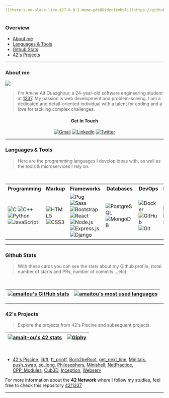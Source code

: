 ```yaml
---
![there-s-no-place-like-127-0-0-1-meme-pds88idzc1kmbbli](https://github.com/amaitou/amaitou/assets/49293816/a748a0ea-4a8e-4646-b9c8-41d072d8b8a0)
---
```


### Overview

- [About me](https://github.com/amaitou#about-me)
- [Languages & Tools](https://github.com/amaitou#languages--tools)
- [Github Stats](https://github.com/amaitou#github-stats)
- [42's Projects](https://github.com/amaitou#42s-projects)

---

### About me

![](https://komarev.com/ghpvc/?username=amaitou&abbreviated=true)

> I'm Amine Ait Ouazghour, a 24-year-old software engineering student at [1337](https://1337.ma/). My passion is web development and problem-solving. I am a dedicated and detail-oriented individual with a talent for coding and a love for tackling complex challenges.

<div align="center">
<h4>Get In Touch</h4>

[![Gmail](https://img.shields.io/badge/Gmail-D14836?style=for-the-badge&logo=gmail&logoColor=white)](mailto:aitouazghouramine@gmail.com)
[![LinkedIn](https://img.shields.io/badge/linkedin-%230077B5.svg?style=for-the-badge&logo=linkedin&logoColor=white)](https://www.linkedin.com/in/amaitou/)
[![Twitter](https://img.shields.io/badge/Twitter-%231DA1F2.svg?style=for-the-badge&logo=Twitter&logoColor=white)](https://twitter.com/amait0u)

</div>

---

### Languages & Tools

> Here are the programming languages I develop ideas with, as well as the tools & microservices I rely on.

<br />

<div align="center">
  <table>
    <tr>
      <th>Programming</th>
      <th>Markup</th>
      <th>Frameworks</th>
      <th>Databases</th>
      <th>DevOps</th>
      <th>Management</th>
      <th>Design</th>
    </tr>
    <tr>
      <td>
        <img src="https://img.shields.io/badge/-C-00599C?style=flat-square&logo=c&logoColor=white" alt="C"/>
        <img src="https://img.shields.io/badge/-C++-00599C?style=flat-square&logo=c%2B%2B&logoColor=white" alt="C++"/>
        <img src="https://img.shields.io/badge/-Python-3776AB?style=flat-square&logo=python&logoColor=white" alt="Python"/>
        <img src="https://img.shields.io/badge/-JavaScript-F7DF1E?style=flat-square&logo=javascript&logoColor=black" alt="JavaScript"/>
      </td>
      <td>
        <img src="https://img.shields.io/badge/-HTML5-E34F26?style=flat-square&logo=html5&logoColor=white" alt="HTML5"/>
        <img src="https://img.shields.io/badge/-CSS3-1572B6?style=flat-square&logo=css3&logoColor=white" alt="CSS3"/>
      </td>
      <td>
        <img src="https://img.shields.io/badge/-Pug-A86454?style=flat-square&logo=pug&logoColor=white" alt="Pug"/>
        <img src="https://img.shields.io/badge/-Sass-CC6699?style=flat-square&logo=sass&logoColor=white" alt="Sass"/> 
        <img src="https://img.shields.io/badge/-Bootstrap-563D7C?style=flat-square&logo=bootstrap&logoColor=white" alt="Bootstrap"/> 
        <img src="https://img.shields.io/badge/-React-61DAFB?style=flat-square&logo=react&logoColor=white" alt="React"/>
        <img src="https://img.shields.io/badge/-Node.js-339933?style=flat-square&logo=node.js&logoColor=white" alt="Node.js"/>
        <img src="https://img.shields.io/badge/-Express.js-000000?style=flat-square&logo=express&logoColor=white" alt="Express.js"/>
        <img src="https://img.shields.io/badge/-Django-092E20?style=flat-square&logo=django&logoColor=white" alt="Django"/>
      </td>
      <td>
        <img src="https://img.shields.io/badge/-PostgreSQL-336791?style=flat-square&logo=postgresql&logoColor=white" alt="PostgreSQL"/>
        <img src="https://img.shields.io/badge/-MongoDB-47A248?style=flat-square&logo=mongodb&logoColor=white" alt="MongoDB"/>
      </td>
      <td>
        <img src="https://img.shields.io/badge/-Docker-2496ED?style=flat-square&logo=docker&logoColor=white" alt="Docker"/>
        <img src="https://img.shields.io/badge/-GitHub-181717?style=flat-square&logo=github&logoColor=white" alt="GitHub"/>
        <img src="https://img.shields.io/badge/-Git-F05032?style=flat-square&logo=git&logoColor=white" alt="Git"/>
      </td>
      <td>
        <img src="https://img.shields.io/badge/-Notion-000000?style=flat-square&logo=notion&logoColor=white" alt="Notion"/>
        <img src="https://img.shields.io/badge/-Google%20Docs-4285F4?style=flat-square&logo=google%20docs&logoColor=white" alt="Google Docs"/>
      </td>
      <td>
        <img src="https://img.shields.io/badge/-Figma-F24E1E?style=flat-square&logo=figma&logoColor=white" alt="Figma"/>
      </td>
    </tr>
  </table>
</div>



---

### Github Stats

> With these cards you can see the stats about my Github profile, (total number of starts and PRs, number of commits ...etc).

<br />

<div align="center">

| [![amaitou's GitHub stats](https://github-readme-stats-git-masterrstaa-rickstaa.vercel.app/api?username=amaitou&count_private=true&show_icons=true&hide=issues&hide_border=true&theme=jolly)](https://github.com/amaitou?tab=repositories) | [![amaitou's most used languages](https://github-readme-stats-git-masterrstaa-rickstaa.vercel.app/api/top-langs/?username=amaitou&layout=compact&hide_border=true&theme=jolly)](https://github.com/amaitou?tab=repositories) |
|:-:|:-:|

</div>

---

### 42's Projects

> Explore the projects from 42's Piscine and subsequent projects.

| [![amait-ou's 42 stats](https://badge.mediaplus.ma/darkblue/amait-ou)](https://github.com/oakoudad/badge42) | [![Giphy](https://media.giphy.com/media/iIqmM5tTjmpOB9mpbn/giphy.gif)](https://giphy.com/gifs/code-web-tasarm-yazlm-iIqmM5tTjmpOB9mpbn) |
|:-:|:-:|


<br />

- [42's Piscine](https://github.com/amaitou/1337/tree/master/Piscine-2022), [libft](https://github.com/amaitou/Libft), [ft_printf](https://github.com/amaitou/ft_printf), [Born2beRoot](https://github.com/amaitou/Born2beRoot), [get_next_line](https://github.com/amaitou/get_next_line), [Minitalk](https://github.com/amaitou/Minitalk), [push_swap](https://github.com/amaitou/push_swap), [so_long](https://github.com/amaitou/so_long), [Philosophers](https://github.com/amaitou/Philosophers), [Minishell](https://github.com/amaitou/Minishell), [NetPractice](https://github.com/amaitou/NetPractice), [CPP_Modules](https://github.com/amaitou/CPP-Modules), [Cub3D](https://github.com/amaitou/Cub3D), [Inception](https://github.com/amaitou/Inception), [Webserv](https://github.com/amaitou/Webserv)

For more information about the **42 Network** where I follow my studies, feel free to check this repository [42/1337](https://github.com/amaitou/1337)

---
